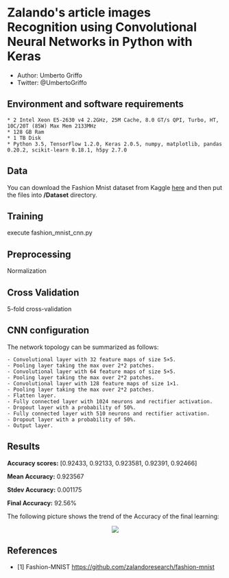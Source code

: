 # Zalando's article images Recognition using Convolutional Neural Networks in Python with Keras

* Author: Umberto Griffo
* Twitter: @UmbertoGriffo

## Environment and software requirements
	
	* 2 Intel Xeon E5-2630 v4 2.2GHz, 25M Cache, 8.0 GT/s QPI, Turbo, HT, 10C/20T (85W) Max Mem 2133MHz
	* 128 GB Ram
	* 1 TB Disk
	* Python 3.5, TensorFlow 1.2.0, Keras 2.0.5, numpy, matplotlib, pandas 0.20.2, scikit-learn 0.18.1, h5py 2.7.0

## Data
You can download the Fashion Mnist dataset from Kaggle <a href="https://www.kaggle.com/zalando-research/fashionmnist">here</a> and then put the files into **/Dataset** directory.
		
## Training
execute fashion_mnist_cnn.py

## Preprocessing
Normalization

## Cross Validation
5-fold cross-validation

## CNN configuration
The network topology can be summarized as follows:

    - Convolutional layer with 32 feature maps of size 5×5.
    - Pooling layer taking the max over 2*2 patches.
    - Convolutional layer with 64 feature maps of size 5×5.
    - Pooling layer taking the max over 2*2 patches.
    - Convolutional layer with 128 feature maps of size 1×1.
    - Pooling layer taking the max over 2*2 patches.
    - Flatten layer.
    - Fully connected layer with 1024 neurons and rectifier activation.
    - Dropout layer with a probability of 50%.
    - Fully connected layer with 510 neurons and rectifier activation.
    - Dropout layer with a probability of 50%.
    - Output layer.

## Results

**Accuracy scores:**  [0.92433, 0.92133, 0.923581, 0.92391, 0.92466]

**Mean Accuracy:** 0.923567

**Stdev Accuracy:** 0.001175

**Final Accuracy:** 92.56%

The following picture shows the trend of the Accuracy of the final learning: 
<p align="center">
  <img src="https://github.com/umbertogriffo/Fashion-mnist-cnn-keras/blob/master/Output/model_accuracy_fm_cnn.png"/>
</p>
           
## References

- [1] Fashion-MNIST https://github.com/zalandoresearch/fashion-mnist
